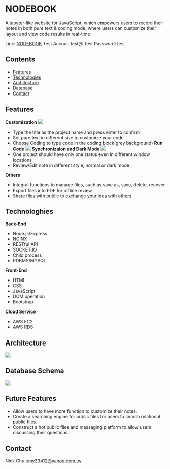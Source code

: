 # NODEBOOK
A jupyter-like website for JavaScript, which empowers users to record their notes in both pure text & coding mode, where users can customize their layout and view code results in real-time

Link: [NODEBOOK](https://nodebook.club)
Test Accout: test@
Test Password: test
## Contents
- [Features](#Features)
- [Technologies](#Technologies)
- [Architecture](#Architecture)
- [Database](#Database)
- [Contact](#Contact)

## Features
**Customization**
![](https://imgur.com/nE9doAJ.gif)
- Type the title as the project name and press enter to confirm
- Set pure text in different size to customize your code
- Choose Coding to type code in the coding block(grey background)
**Run Code**
![](https://imgur.com/B38TALj.gif)
**Synchronizaion and Dark Mode**
![](https://imgur.com/MeLt7XY.gif)
- One project should have only one status even in different window locations
- Review/Edit note in different style, normal or dark mode

**Others**
- Integral functions to manage files, such as save as, save, delete, recover
- Export files into PDF for offline review
- Share files with public to exchange your idea with others

## Technologhies
**Back-End**
- Node.js/Express
- NGINX
- RESTful API
- SOCKET.IO
- Child process
- RDBMS/MYSQL


**Front-End**
- HTML
- CSS
- JavaScript
- DOM operation
- Bootstrap


**Cloud Service**
- AWS EC2
- AWS RDS

## Architecture
![](https://imgur.com/LjIULSV.png)
## Database Schema
![](https://imgur.com/3TIo14r.png)
## Future Features
- Allow users to have more function to customize their notes.
- Create a searching engine for public files for users to search relational public files.
- Construct a hot public files and messaging platform to allow users discussing their questions.

## Contact
Nick Chu
emy33412@yahoo.com.tw
